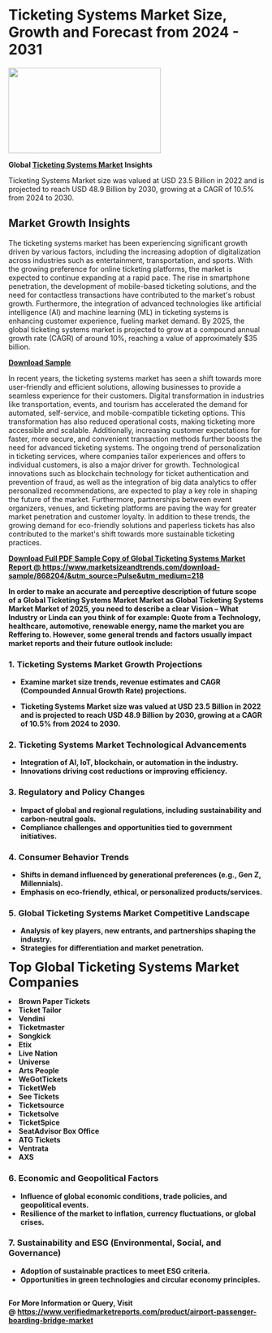 <H1>Ticketing Systems Market Size, Growth and Forecast from 2024 - 2031</H1><img class="aligncenter size-medium wp-image-584254" src="https://thirdeyenews.in/wp-content/uploads/2024/09/Global-Market-Research-300x168.jpeg" alt="" width="300" height="168" /><p><strong>Global&nbsp;<a href="https://www.marketsizeandtrends.com/download-sample/868204/&amp;utm_source=Pulse&amp;utm_medium=218">Ticketing Systems Market</a> Insights</strong></p><p>Ticketing Systems Market size was valued at USD 23.5 Billion in 2022 and is projected to reach USD 48.9 Billion by 2030, growing at a CAGR of 10.5% from 2024 to 2030.</p><p><h2>Market Growth Insights</h2> <p>The ticketing systems market has been experiencing significant growth driven by various factors, including the increasing adoption of digitalization across industries such as entertainment, transportation, and sports. With the growing preference for online ticketing platforms, the market is expected to continue expanding at a rapid pace. The rise in smartphone penetration, the development of mobile-based ticketing solutions, and the need for contactless transactions have contributed to the market's robust growth. Furthermore, the integration of advanced technologies like artificial intelligence (AI) and machine learning (ML) in ticketing systems is enhancing customer experience, fueling market demand. By 2025, the global ticketing systems market is projected to grow at a compound annual growth rate (CAGR) of around 10%, reaching a value of approximately $35 billion.</p> <p><strong><a href="#">Download Sample</a></strong></p> <p>In recent years, the ticketing systems market has seen a shift towards more user-friendly and efficient solutions, allowing businesses to provide a seamless experience for their customers. Digital transformation in industries like transportation, events, and tourism has accelerated the demand for automated, self-service, and mobile-compatible ticketing options. This transformation has also reduced operational costs, making ticketing more accessible and scalable. Additionally, increasing customer expectations for faster, more secure, and convenient transaction methods further boosts the need for advanced ticketing systems. The ongoing trend of personalization in ticketing services, where companies tailor experiences and offers to individual customers, is also a major driver for growth. Technological innovations such as blockchain technology for ticket authentication and prevention of fraud, as well as the integration of big data analytics to offer personalized recommendations, are expected to play a key role in shaping the future of the market. Furthermore, partnerships between event organizers, venues, and ticketing platforms are paving the way for greater market penetration and customer loyalty. In addition to these trends, the growing demand for eco-friendly solutions and paperless tickets has also contributed to the market's shift towards more sustainable ticketing practices.</p> <p><strong><a href="#"></p><p><span class=""><strong>Download Full PDF Sample Copy of Global Ticketing Systems Market Report</strong> @ <a href="https://www.marketsizeandtrends.com/download-sample/868204/&amp;utm_source=Pulse&amp;utm_medium=218" target="_blank">https://www.marketsizeandtrends.com/download-sample/868204/&amp;utm_source=Pulse&amp;utm_medium=218</a></span></p><p>In order to make an accurate and perceptive description of future scope of a Global&nbsp;Ticketing Systems Market Market as Global&nbsp;Ticketing Systems Market Market of 2025, you need to describe a clear Vision &ndash; What Industry or Linda can you think of for example: Quote from a Technology, healthcare, automotive, renewable energy, name the market you are Reffering to. However, some general trends and factors usually impact market reports and their future outlook include:</p><h3>1.&nbsp;<strong>Ticketing Systems Market Growth Projections</strong></h3><ul><li>Examine market size trends, revenue estimates and CAGR (Compounded Annual Growth Rate) projections.</li><li><p>Ticketing Systems Market size was valued at USD 23.5 Billion in 2022 and is projected to reach USD 48.9 Billion by 2030, growing at a CAGR of 10.5% from 2024 to 2030.</p></li></ul><h3>2.&nbsp;<strong>Ticketing Systems Market Technological Advancements</strong></h3><ul><li>Integration of AI, IoT, blockchain, or automation in the industry.</li><li>Innovations driving cost reductions or improving efficiency.</li></ul><h3>3.&nbsp;<strong>Regulatory and Policy Changes</strong></h3><ul><li>Impact of global and regional regulations, including sustainability and carbon-neutral goals.</li><li>Compliance challenges and opportunities tied to government initiatives.</li></ul><h3>4.&nbsp;<strong>Consumer Behavior Trends</strong></h3><ul><li>Shifts in demand influenced by generational preferences (e.g., Gen Z, Millennials).</li><li>Emphasis on eco-friendly, ethical, or personalized products/services.</li></ul><h3>5.&nbsp;<strong>Global Ticketing Systems Market Competitive Landscape</strong></h3><ul><li>Analysis of key players, new entrants, and partnerships shaping the industry.</li><li>Strategies for differentiation and market penetration.</li></ul><p data-pm-slice="1 1 []"><span style="color: inherit; font-family: inherit; font-size: 25px;">Top Global Ticketing Systems Market Companies</span></p><div class="" data-test-id=""><p><li>Brown Paper Tickets</li><li> Ticket Tailor</li><li> Vendini</li><li> Ticketmaster</li><li> Songkick</li><li> Etix</li><li> Live Nation</li><li> Universe</li><li> Arts People</li><li> WeGotTickets</li><li> TicketWeb</li><li> See Tickets</li><li> Ticketsource</li><li> Ticketsolve</li><li> TicketSpice</li><li> SeatAdvisor Box Office</li><li> ATG Tickets</li><li> Ventrata</li><li> AXS</li></p></div><h3>6.&nbsp;<strong>Economic and Geopolitical Factors</strong></h3><ul><li>Influence of global economic conditions, trade policies, and geopolitical events.</li><li>Resilience of the market to inflation, currency fluctuations, or global crises.</li></ul><h3>7.&nbsp;<strong>Sustainability and ESG (Environmental, Social, and Governance)</strong></h3><ul><li>Adoption of sustainable practices to meet ESG criteria.</li><li>Opportunities in green technologies and circular economy principles.</li></ul><h2><strong style="font-size: 14px;">For More Information or Query, Visit @&nbsp;</strong><a style="background-color: #ffffff; font-size: 14px;" href="https://www.marketsizeandtrends.com/report/ticketing-systems-market/" target="_blank">https://www.verifiedmarketreports.com/product/airport-passenger-boarding-bridge-market</a></h2>
